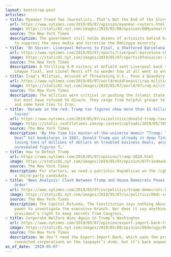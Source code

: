 ```yaml
---
layout: bootstrap-post
articles:
- title: Myanmar Freed Two Journalists. That’s Not the End of the Story.
  url: https://www.nytimes.com/2019/05/07/opinion/myanmar-reuters.html
  image: https://static01.nyt.com/images/2019/05/08/opinion/08Myanmar/08Myanmar-facebookJumbo.jpg
  source: The New York Times
  description: The government still holds dozens of activists behind bars and continues
    to suppress the news media and terrorize the Rohingya minority.
- title: 'On Soccer: Liverpool Returns to Final, a Shattered Barcelona in Its Wake'
  url: https://www.nytimes.com/2019/05/07/sports/liverpool-barcelona-champions-league.html
  image: https://static01.nyt.com/images/2019/05/07/sports/07onsoccer-gini/07onsoccer-gini-facebookJumbo.jpg
  source: The New York Times
  description: A thrilling 4-0 victory at Anfield sent Liverpool back to the Champions
    League final, and Lionel Messi off to wonder how it all went so wrong.
- title: Iraq’s Militias, Accused of Threatening U.S., Pose a Quandary for Iraq
  url: https://www.nytimes.com/2019/05/07/world/middleeast/iraq-militias-iran-united-states.html
  image: https://static01.nyt.com/images/2019/05/07/world/07iraq-militias1/07iraq-militias1-facebookJumbo.jpg
  source: The New York Times
  description: The militias were critical in pushing the Islamic State out of Iraq,
    but most have refused to disarm. They range from helpful groups to criminal organizations,
    and some have ties to Iran.
- title: 'Decade in the red: Trump tax figures show more than $1 billion in business
    losses'
  url: https://www.nytimes.com/2019/05/07/us/politics/donald-trump-taxes.html
  image: https://static.seattletimes.com/wp-content/uploads/2019/05/765b9fe9-30ef-40ad-b0b5-c021f83c7944-1200x630.jpg
  source: The New York Times
  description: 'By the time his master-of-the-universe memoir “Trump: The Art of the
    Deal” hit bookstores in 1987, Donald Trump was already in deep financial distress,
    losing tens of millions of dollars on troubled business deals, according to previously
    unrevealed figures f…'
- title: How to Defeat Trump
  url: https://www.nytimes.com/2019/05/07/opinion/trump-2020.html
  image: https://static01.nyt.com/images/2019/05/07/opinion/07friedmanWeb/07friedmanWeb-facebookJumbo.jpg
  source: The New York Times
  description: For starters, we need a patriotic Republican on the right to run as
    a third-party candidate.
- title: 'News Analysis: Clash Between Trump and House Democrats Poses Threat to Constitutional
    Order'
  url: https://www.nytimes.com/2019/05/07/us/politics/trump-democrats.html
  image: https://static01.nyt.com/images/2019/05/07/us/politics/00dc-separation1/00dc-separation1-facebookJumbo.jpg
  source: The New York Times
  description: The Capitol Rotunda. The Constitution says nothing about congressional
    power to investigate the executive branch. Nor does it say anything about the
    president’s right to keep secrets from Congress.
- title: Corporate Welfare Wins Again in Trump’s Washington
  url: https://www.nytimes.com/2019/05/07/opinion/export-import-bank-trump-corporate-welfare.html
  image: https://static01.nyt.com/images/2019/05/08/opinion/08derugy/08derugy-facebookJumbo.jpg
  source: The New York Times
  description: We don’t need the Export-Import Bank, which pads the profits of politically
    connected corporations on the taxpayer’s dime, but it’s back anyway.
as_of_date: '2019-05-07'
---
```


